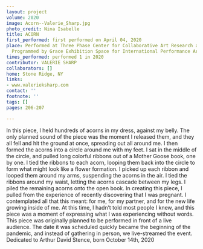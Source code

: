 ```yaml
---
layout: project
volume: 2020
image: Acorn--Valerie_Sharp.jpg
photo_credit: Nina Isabelle
title: ACORN
first_performed: first performed on April 04, 2020
place: Performed at Three Phase Center for Collaborative Art Research and Building;
  Programmed by Grace Exhibition Space for International Performance Art
times_performed: performed 1 in 2020
contributor: VALERIE SHARP
collaborators: []
home: Stone Ridge, NY
links:
- www.valerieksharp.com
contact: ''
footnote: ''
tags: []
pages: 206-207

---
```


In this piece, I held hundreds of acorns in my dress, against my belly. The only planned sound of the piece was the moment I released them, and they all fell and hit the ground at once, spreading out all around me. I then formed the acorns into a circle around me with my feet. I sat in the middle of the circle, and pulled long colorful ribbons out of a Mother Goose book, one by one. I tied the ribbons to each acorn, looping them back into the circle to form what might look like a flower formation. I picked up each ribbon and looped them around my arms, suspending the acorns in the air. I tied the ribbons around my waist, letting the acorns cascade between my legs. I piled the remaining acorns onto the open book.
In creating this piece, I pulled from the experience of recently discovering that I was pregnant. I contemplated all that this meant: for me, for my partner, and for the new life growing inside of me. At this time, I hadn’t told most people I knew, and this piece was a moment of expressing what I was experiencing without words.
This piece was originally planned to be performed in front of a live audience. The date it was scheduled quickly became the beginning of the pandemic, and instead of gathering in person, we live-streamed the event.
Dedicated to Arthur David Stence, born October 14th, 2020
